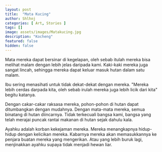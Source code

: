 ```yaml
---
layout: post
title:  "Mata Kucing"
author: Shlhnj
categories: [ Art, Stories ]
tags: []
image: assets/images/Matakucing.jpg
description: "Kocheng"
featured: false
hidden: false
---
```


Mata mereka dapat bersinar di kegelapan, oleh sebab itulah mereka bisa melihat malam dengan lebih jelas daripada kami. Kaki-kaki mereka juga sangat lincah, sehingga mereka dapat keluar masuk hutan dalam satu malam.

Ibu sering menasihati untuk tidak dekat-dekat dengan mereka. "Mereka lebih cerdas darpada kita, oleh sebab irulah mereka juga lebih licik dari kita" begitu katanya.

Dengan cakar-cakar raksasa mereka, pohon-pohon di hutan dapat ditumbangkan dengan mudahnya. Dengan mata-mata mereka, semua binatang di hutan diincarnya. Tidak terkecuali bangsa kami, bangsa yang telah merajai puncak rantai makanan di hutan sejak dahulu kala.

Ayahku adalah korban kekejaman mereka. Mereka menangkapnya hidup-hidup dengan kelicikan mereka. Kabarnya mereka akan memasukkannya ke penjara buatan mereka yang mengerikan. Atau yang lebih buruk lagi, menjinakkan ayahku supaya tidak menjadi hewan liar.
